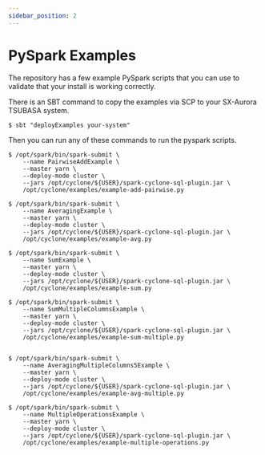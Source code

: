 ```yaml
---
sidebar_position: 2
---
```


# PySpark Examples

The repository has a few example PySpark scripts that you can use to validate that your install is working correctly.

There is an SBT command to copy the examples via SCP to your SX-Aurora TSUBASA system.

```shell
$ sbt "deployExamples your-system"
```

Then you can run any of these commands to run the pyspark scripts.

```shell
$ /opt/spark/bin/spark-submit \
    --name PairwiseAddExample \
    --master yarn \
    --deploy-mode cluster \
    --jars /opt/cyclone/${USER}/spark-cyclone-sql-plugin.jar \
    /opt/cyclone/examples/example-add-pairwise.py

$ /opt/spark/bin/spark-submit \
    --name AveragingExample \
    --master yarn \
    --deploy-mode cluster \
    --jars /opt/cyclone/${USER}/spark-cyclone-sql-plugin.jar \
    /opt/cyclone/examples/example-avg.py

$ /opt/spark/bin/spark-submit \
    --name SumExample \
    --master yarn \
    --deploy-mode cluster \
    --jars /opt/cyclone/${USER}/spark-cyclone-sql-plugin.jar \
    /opt/cyclone/examples/example-sum.py

$ /opt/spark/bin/spark-submit \
    --name SumMultipleColumnsExample \
    --master yarn \
    --deploy-mode cluster \
    --jars /opt/cyclone/${USER}/spark-cyclone-sql-plugin.jar \
    /opt/cyclone/examples/example-sum-multiple.py


$ /opt/spark/bin/spark-submit \
    --name AveragingMultipleColumns5Example \
    --master yarn \
    --deploy-mode cluster \
    --jars /opt/cyclone/${USER}/spark-cyclone-sql-plugin.jar \
    /opt/cyclone/examples/example-avg-multiple.py

$ /opt/spark/bin/spark-submit \
    --name MultipleOperationsExample \
    --master yarn \
    --deploy-mode cluster \
    --jars /opt/cyclone/${USER}/spark-cyclone-sql-plugin.jar \
    /opt/cyclone/examples/example-multiple-operations.py

```
